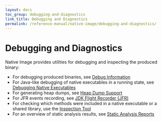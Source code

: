 ```yaml
---
layout: docs
toc_group: debugging-and-diagnostics
link_title: Debugging and Diagnostics
permalink: /reference-manual/native-image/debugging-and-diagnostics/
---
```


# Debugging and Diagnostics

Native Image provides utilities for debugging and inspecting the produced binary:
 - For debugging produced binaries, see [Debug Information](DebugInfo.md)
 - For Java-like debugging of native executables in a running state, see [Debugging Native Executables](Debugging.md)
 - For generating heap dumps, see [Heap Dump Support](HeapDumps.md)
 - For JFR events recording, see [JDK Flight Recorder (JFR)](JFR.md)
 - For checking which methods were included in a native executable or a shared library, use the [Inspection Tool](InspectTool.md)
 - For an overview of static analysis results, see [Static Analysis Reports](StaticAnalysisReports.md)
